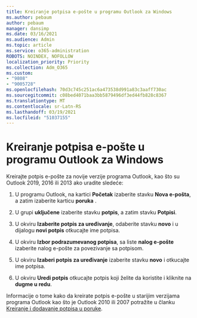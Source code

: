 ```yaml
---
title: Kreiranje potpisa e-pošte u programu Outlook za Windows
ms.author: pebaum
author: pebaum
manager: dansimp
ms.date: 03/16/2021
ms.audience: Admin
ms.topic: article
ms.service: o365-administration
ROBOTS: NOINDEX, NOFOLLOW
localization_priority: Priority
ms.collection: Adm_O365
ms.custom:
- "9808"
- "9005728"
ms.openlocfilehash: 70d3c745c251ac6a473538d991a83c3aaff730ac
ms.sourcegitcommit: c08bed4071baa3bb5879496df3ed44fb828c8367
ms.translationtype: MT
ms.contentlocale: sr-Latn-RS
ms.lasthandoff: 03/19/2021
ms.locfileid: "51037155"
---
```

# <a name="create-an-email-signature-in-outlook-for-windows"></a>Kreiranje potpisa e-pošte u programu Outlook za Windows

Kreirajte potpis e-pošte za novije verzije programa Outlook, kao što su Outlook 2019, 2016 ili 2013 ako uradite sledeće:

1. U programu Outlook, na kartici **Početak** izaberite stavku **Nova e-pošta**, a zatim izaberite karticu **poruka** .

1. U grupi **uključene** izaberite stavku **potpis**, a zatim stavku **Potpisi**.

1. U okviru **Izaberite potpis za uređivanje**, odaberite stavku **novo** i u dijalogu **novi potpis** otkucajte ime potpisa.

1. U okviru **Izbor podrazumevanog potpisa**, sa liste **nalog e-pošte** izaberite nalog e-pošte za povezivanje sa potpisom.

1. U okviru **Izaberi potpis za uređivanje** izaberite stavku **novo** i otkucajte ime potpisa.

1. U okviru **Uredi potpis** otkucajte potpis koji želite da koristite i kliknite na **dugme u redu**.

Informacije o tome kako da kreirate potpis e-pošte u starijim verzijama programa Outlook kao što je Outlook 2010 ili 2007 potražite u članku [Kreiranje i dodavanje potpisa u poruke](https://support.microsoft.com/office/8ee5d4f4-68fd-464a-a1c1-0e1c80bb27f2#ID0EAADAAA=Office_2007_-_2010).

